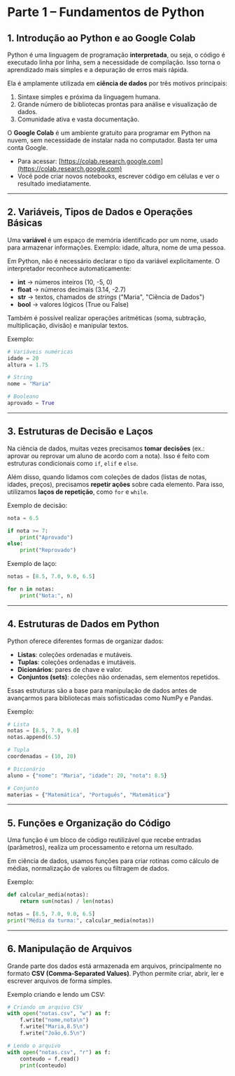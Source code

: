 # Parte 1 – Fundamentos de Python

## 1. Introdução ao Python e ao Google Colab

Python é uma linguagem de programação **interpretada**, ou seja, o código é executado linha por linha, sem a necessidade de compilação. Isso torna o aprendizado mais simples e a depuração de erros mais rápida.

Ela é amplamente utilizada em **ciência de dados** por três motivos principais:

1. Sintaxe simples e próxima da linguagem humana.
2. Grande número de bibliotecas prontas para análise e visualização de dados.
3. Comunidade ativa e vasta documentação.

O **Google Colab** é um ambiente gratuito para programar em Python na nuvem, sem necessidade de instalar nada no computador. Basta ter uma conta Google.

* Para acessar: [https://colab.research.google.com](https://colab.research.google.com)
* Você pode criar novos notebooks, escrever código em células e ver o resultado imediatamente.

---

## 2. Variáveis, Tipos de Dados e Operações Básicas

Uma **variável** é um espaço de memória identificado por um nome, usado para armazenar informações.
Exemplo: idade, altura, nome de uma pessoa.

Em Python, não é necessário declarar o tipo da variável explicitamente. O interpretador reconhece automaticamente:

* **int** → números inteiros (10, -5, 0)
* **float** → números decimais (3.14, -2.7)
* **str** → textos, chamados de *strings* ("Maria", "Ciência de Dados")
* **bool** → valores lógicos (True ou False)

Também é possível realizar operações aritméticas (soma, subtração, multiplicação, divisão) e manipular textos.

Exemplo:

```python
# Variáveis numéricas
idade = 20
altura = 1.75

# String
nome = "Maria"

# Booleano
aprovado = True
```

---

## 3. Estruturas de Decisão e Laços

Na ciência de dados, muitas vezes precisamos **tomar decisões** (ex.: aprovar ou reprovar um aluno de acordo com a nota).
Isso é feito com estruturas condicionais como `if`, `elif` e `else`.

Além disso, quando lidamos com coleções de dados (listas de notas, idades, preços), precisamos **repetir ações** sobre cada elemento. Para isso, utilizamos **laços de repetição**, como `for` e `while`.

Exemplo de decisão:

```python
nota = 6.5

if nota >= 7:
    print("Aprovado")
else:
    print("Reprovado")
```

Exemplo de laço:

```python
notas = [8.5, 7.0, 9.0, 6.5]

for n in notas:
    print("Nota:", n)
```

---

## 4. Estruturas de Dados em Python

Python oferece diferentes formas de organizar dados:

* **Listas**: coleções ordenadas e mutáveis.
* **Tuplas**: coleções ordenadas e imutáveis.
* **Dicionários**: pares de chave e valor.
* **Conjuntos (sets)**: coleções não ordenadas, sem elementos repetidos.

Essas estruturas são a base para manipulação de dados antes de avançarmos para bibliotecas mais sofisticadas como NumPy e Pandas.

Exemplo:

```python
# Lista
notas = [8.5, 7.0, 9.0]
notas.append(6.5)

# Tupla
coordenadas = (10, 20)

# Dicionário
aluno = {"nome": "Maria", "idade": 20, "nota": 8.5}

# Conjunto
materias = {"Matemática", "Português", "Matemática"}
```

---

## 5. Funções e Organização do Código

Uma função é um bloco de código reutilizável que recebe entradas (parâmetros), realiza um processamento e retorna um resultado.

Em ciência de dados, usamos funções para criar rotinas como cálculo de médias, normalização de valores ou filtragem de dados.

Exemplo:

```python
def calcular_media(notas):
    return sum(notas) / len(notas)

notas = [8.5, 7.0, 9.0, 6.5]
print("Média da turma:", calcular_media(notas))
```

---

## 6. Manipulação de Arquivos

Grande parte dos dados está armazenada em arquivos, principalmente no formato **CSV (Comma-Separated Values)**.
Python permite criar, abrir, ler e escrever arquivos de forma simples.

Exemplo criando e lendo um CSV:

```python
# Criando um arquivo CSV
with open("notas.csv", "w") as f:
    f.write("nome,nota\n")
    f.write("Maria,8.5\n")
    f.write("João,6.5\n")

# Lendo o arquivo
with open("notas.csv", "r") as f:
    conteudo = f.read()
    print(conteudo)
```

